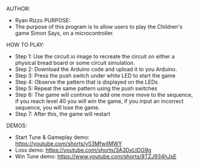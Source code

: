 AUTHOR:
- Ryan Rizzo
PURPOSE:
- The purpose of this program is to allow users to play the Children's game Simon Says, 
on a microcontroller.
  
HOW TO PLAY:
- Step 1: Use the circuit.io image to recreate the circuit on either a physical bread board or some circuit simulation.
- Step 2: Download the Arduino code and upload it to you Arduino.
- Step 3: Press the push switch under white LED to start the game
- Step 4: Observe the pattern that is displayed on the LEDs
- Step 5: Repeat the same pattern using the push switches
- Step 6: The game will continue to add one more move to the sequence, if you reach level 40 you will win the game, if you input an incorrect sequence, you will lose the game. 
- Step 7: After this, the game will restart

DEMOS:
- Start Tune & Gameplay demo:     https://youtube.com/shorts/y53MfwiIMWY
- Loss demo:                      https://youtube.com/shorts/3A3DxLtDG9g
- Win Tune demo:                  https://www.youtube.com/shorts/8TZJ934hJsE
